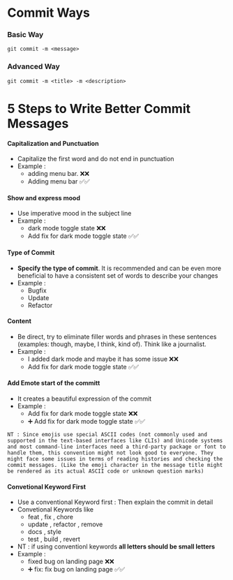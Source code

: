 # Commit Ways
### Basic Way
`git commit -m <message>`

### Advanced Way 
`git commit -m <title> -m <description>`


# 5 Steps to Write Better Commit Messages

#### Capitalization and Punctuation

- Capitalize the first word and do not end in punctuation
- Example :
    - adding menu bar. ❌❌
    - Adding menu bar  ✅✅

#### Show and express mood

- Use imperative mood in the subject line
- Example :
    - dark mode toggle state ❌❌
    - Add fix for dark mode toggle state  ✅✅

#### Type of Commit

- **Specify the type of commit**. It is recommended and can be even more beneficial to have a consistent set of words to describe your changes
- Example :
    - Bugfix
    - Update
    - Refactor

#### Content

- Be direct, try to eliminate filler words and phrases in these sentences (examples: though, maybe, I think, kind of). Think like a journalist.
- Example :
    - I added dark mode and maybe it has some issue ❌❌
    - Add fix for dark mode toggle state  ✅✅

#### Add Emote start of the committ

- It creates a beautiful expression of the commit
- Example :
    - Add fix for dark mode toggle state ❌❌
    - ➕ Add fix for dark mode toggle state  ✅✅

`NT : Since emojis use special ASCII codes (not commonly used and supported in the text-based interfaces like CLIs) and Unicode systems and most command-line interfaces need a third-party package or font to handle them, this convention might not look good to everyone. They might face some issues in terms of reading histories and checking the commit messages. (Like the emoji character in the message title might be rendered as its actual ASCII code or unknown question marks)`


#### Convetional Keyword First

- Use a conventional Keyword first : Then explain the commit in detail
- Convetional Keywords like
    - feat , fix , chore
    - update , refactor , remove
    - docs , style 
    - test , build , revert
- NT : if using conventionl keywords **all letters should be small letters**
- Example :
    -  fixed bug on landing page ❌❌
    - ➕ fix: fix bug on landing page  ✅✅

